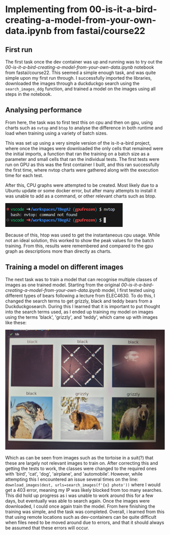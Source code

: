 # Implementing from 00-is-it-a-bird-creating-a-model-from-your-own-data.ipynb from fastai/course22

## First run
The first task once the dev container was up and running was to try out the *00-is-it-a-bird-creating-a-model-from-your-own-data.ipynb* notebook from fastai/course22. This seemed a simple enough task, and was quite simple upon my first run through. I successfully imported the libraries, downloaded the images through a duckduckgo search using the `search_images_ddg` function, and trained a model on the images using all steps in the notebook.


## Analysing performance
From here, the task was to first test this on cpu and then on gpu, using charts such as `nvtop` and `btop` to analyse the difference in both runtime and load when training using a variety of batch sizes.

This was set up using a very simple version of the is-it-a-bird project, where once the images were downloaded the only cells that remained were the initial imports, a function that ran the training on a batch size as a parameter and small cells that ran the individual tests. The first tests were run on GPU as this was the first container I built, and this ran successfully the first time, where nvtop charts were gathered along with the execution time for each test.

After this, CPU graphs were attempted to be created. Most likely due to a Ubuntu update or some docker error, but after many attempts to install it was unable to add as a command, or other relevant charts such as btop.

![](/images/nvtop.png)

Because of this, htop was used to get the instantaneous cpu usage. While not an ideal solution, this worked to show the peak values for the batch training.
From this, results were remembered and compared to the gpu graph as descriptions more than directly as charts.


## Training a model on different images

The next task was to train a model that can recognise multiple classes of images as one trained model. Starting from the original *00-is-it-a-bird-creating-a-model-from-your-own-data.ipynb* model, I first tested using different types of bears following a lecture from ELEC4630. To do this, I changed the search terms to get grizzly, black and teddy bears from a Duckduckgosearch. During this I learned that it is important to put thought into the search terms used, as I ended up training my model on images using the terms 'black', 'grizzly', and 'teddy', which came up with images like these:

![](/images/bears.jpg)

Which as can be seen from images such as the tortoise in a suit(?) that these are largely not relevant images to train on.
After correcting this and getting the tests to work, the classes were changed to the required ones with 'bird', 'cat', 'dog', 'airplane', and 'automobile'. However, while attempting this I encountered an issue several times on the line: `download_images(dest, urls=search_images(f'{o} photo'))` where I would get a 403 error, meaning my IP was likely blocked from too many searches. This did hold up progress as i was unable to work around this for a few days, but eventually was able to search again. Once the images were downloaded, I could once again train the model. From here finishing the training was simple, and the task was completed.
Overall, i learned from this that using remote locations such as dev-containers can be quite difficult when files need to be moved around due to errors, and that it should always be assumed that these errors will occur.